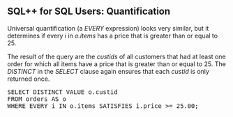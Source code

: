 ## SQL++ for SQL Users: Quantification

Universal quantification (a *EVERY* expression) looks very similar, but it
determines if every *i* in *o.items* has a price that is greater than or equal
to 25.

The result of the query are the *custids* of all customers that had at least
one order for which all items have a price that is greater than or equal to
25. The *DISTINCT* in the *SELECT* clause again ensures that each *custid* is
only returned once.

<pre id="example">
SELECT DISTINCT VALUE o.custid
FROM orders AS o
WHERE EVERY i IN o.items SATISFIES i.price >= 25.00;
</pre>
